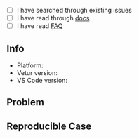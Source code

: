 - [ ] I have searched through existing issues
- [ ] I have read through [docs](https://vuejs.github.io/vetur)
- [ ] I have read [FAQ](https://github.com/vuejs/vetur/blob/master/docs/FAQ.md)

## Info

- Platform: <!-- Win/macOS/Linux -->
- Vetur version:
- VS Code version:

## Problem

<!-- Include error message from Panel -> Output -> Vue Language Server -->
<!-- With screenshot / gif if possible -->

## Reproducible Case

<!--
  Important. Please provide clear steps for reproducing the problem.
  Otherwise we can't help you and your issue might be closed.
  For example, fork https://github.com/octref/veturpack and modify it to reproduce the error,
  then push your changes to GitHub and send us the link.
-->
